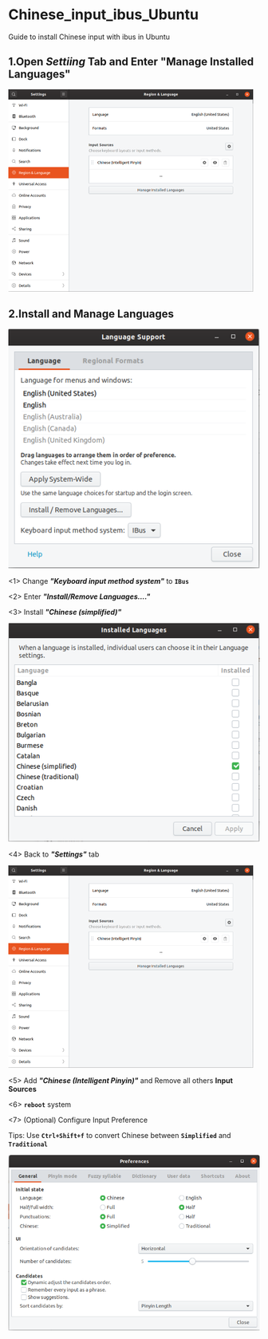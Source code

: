 # Chinese_input_ibus_Ubuntu
Guide to install Chinese input with ibus in Ubuntu

## 1.Open *Settiing* Tab and Enter "Manage Installed Languages"

<img src="Settings.png" width="490.5" height="406" />

## 2.Install and Manage Languages

<img src="Support.png" />

<1> Change ***"Keyboard input method system"*** to **`IBus`**

<2> Enter ***"Install/Remove Languages...."***

<3> Install ***"Chinese (simplified)"***

<img src="Languages.png" />

<4> Back to ***"Settings"*** tab

<img src="Settings.png" width="490.5" height="406" />

<5> Add ***"Chinese (Intelligent Pinyin)"*** and Remove all others **Input Sources**

<6> **`reboot`** system

<7> (Optional) Configure Input Preference

Tips: Use **`Ctrl+Shift+f`** to convert Chinese between **`Simplified`** and **`Traditional`**

<img src="Preferences.png" />
